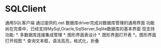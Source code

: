# SQLClient
通用SQL客户端
通过提供的.net 数据库driver完成对数据库管理的通用界面
功能尚在完善中，已经支持MySql,Oracle,SqlServer,Sqlite数据库的基本界面
现支持功能:
*. 多数据库连接集成管理
*. 图形界面表设计
*. 图形界面打开表
*。图形界面打开视图
*. 查询文本框，语法高亮，格式化，折叠
